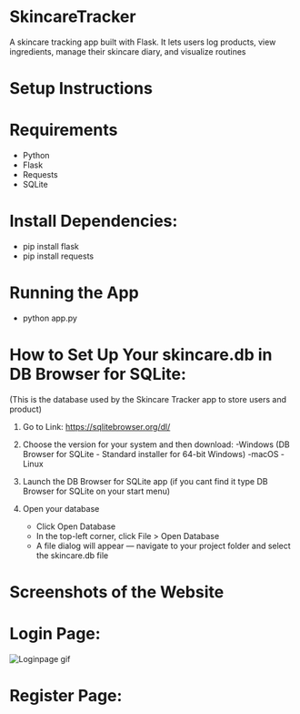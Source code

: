# SkincareTracker
A skincare tracking app built with Flask. It lets users log products, view ingredients, manage their skincare diary, and visualize routines

# Setup Instructions

# Requirements
- Python 
- Flask
- Requests
- SQLite 

# Install Dependencies:
- pip install flask
- pip install requests 

# Running the App
- python app.py

# How to Set Up Your skincare.db in DB Browser for SQLite:
(This is the database used by the Skincare Tracker app to store users and product)
1. Go to Link:
     https://sqlitebrowser.org/dl/
   
 2. Choose the version for your system and then download:
    -Windows (DB Browser for SQLite - Standard installer for 64-bit Windows)
    -macOS 
    -Linux

3. Launch the DB Browser for SQLite app (if you cant find it type DB Browser for SQLite on your start menu)

4. Open your database
    - Click Open Database
    - In the top-left corner, click File > Open Database
    - A file dialog will appear — navigate to your project folder and select the skincare.db file
  
# Screenshots of the Website

# Login Page:
![Loginpage gif](https://private-user-images.githubusercontent.com/156049642/435482286-aff6bcd2-61ae-42a4-8806-28c8eacadf18.gif?jwt=eyJhbGciOiJIUzI1NiIsInR5cCI6IkpXVCJ9.eyJpc3MiOiJnaXRodWIuY29tIiwiYXVkIjoicmF3LmdpdGh1YnVzZXJjb250ZW50LmNvbSIsImtleSI6ImtleTUiLCJleHAiOjE3NDUxNjczMjQsIm5iZiI6MTc0NTE2NzAyNCwicGF0aCI6Ii8xNTYwNDk2NDIvNDM1NDgyMjg2LWFmZjZiY2QyLTYxYWUtNDJhNC04ODA2LTI4YzhlYWNhZGYxOC5naWY_WC1BbXotQWxnb3JpdGhtPUFXUzQtSE1BQy1TSEEyNTYmWC1BbXotQ3JlZGVudGlhbD1BS0lBVkNPRFlMU0E1M1BRSzRaQSUyRjIwMjUwNDIwJTJGdXMtZWFzdC0xJTJGczMlMkZhd3M0X3JlcXVlc3QmWC1BbXotRGF0ZT0yMDI1MDQyMFQxNjM3MDRaJlgtQW16LUV4cGlyZXM9MzAwJlgtQW16LVNpZ25hdHVyZT0wMGM0OTJkNWNlOTcyZDZmYWFlNDgyODhjNjc0YzdhNjg0NjVlNTY1YTE4Y2I3ODgzMjA3MjMxYTQyNTY2NWY2JlgtQW16LVNpZ25lZEhlYWRlcnM9aG9zdCJ9.xidUtsf7J2lCyCfx0-ik6X5gqM2C2r3i7KQG_K6y5Vc)

# Register Page:

